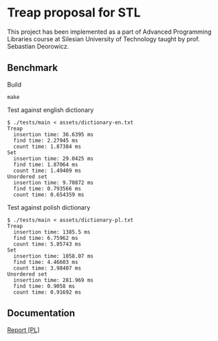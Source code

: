# Treap proposal for STL
This project has been implemented as a part of Advanced Programming Libraries course at Silesian University of Technology taught by prof. Sebastian Deorowicz.

## Benchmark

Build
```
make
```

Test against english dictionary
```
$ ./tests/main < assets/dictionary-en.txt
Treap
  insertion time: 36.6395 ms
  find time: 2.27945 ms
  count time: 1.87384 ms
Set
  insertion time: 29.0425 ms
  find time: 1.87064 ms
  count time: 1.49409 ms
Unordered set
  insertion time: 9.70872 ms
  find time: 0.793566 ms
  count time: 0.654359 ms
```

Test against polish dictionary
```
$ ./tests/main < assets/dictionary-pl.txt
Treap
  insertion time: 1385.5 ms
  find time: 6.75962 ms
  count time: 5.85743 ms
Set
  insertion time: 1058.07 ms
  find time: 4.46603 ms
  count time: 3.98407 ms
Unordered set
  insertion time: 281.969 ms
  find time: 0.9058 ms
  count time: 0.91692 ms
```

## Documentation
[Report [PL]](/docs/Report%20%5BPL%5D.pdf)
